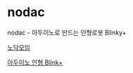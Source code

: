 nodac
=====

nodac - 아두이노로 만드는 인형로봇 Blinky+

[노닥모임](https://www.facebook.com/events/462015040583204/)

[아두이노 인형 Blink+](http://www.nodacnodac.kr/tinkering/arduino-blinky)
